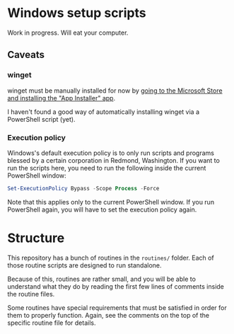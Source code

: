 # Windows setup scripts

Work in progress. Will eat your computer.

## Caveats

### winget

winget must be manually installed for now by [going to the Microsoft Store and installing the "App Installer" app](https://www.microsoft.com/p/app-installer/9nblggh4nns1#activetab=pivot:overviewtab).

I haven't found a good way of automatically installing winget via a PowerShell script (yet).

### Execution policy

Windows's default execution policy is to only run scripts and programs blessed by a certain corporation in Redmond, Washington. If you want to run the scripts here, you need to run the following inside the current PowerShell window:

```powershell
Set-ExecutionPolicy Bypass -Scope Process -Force
```

Note that this applies only to the current PowerShell window. If you run PowerShell again, you will have to set the execution policy again.

# Structure

This repository has a bunch of routines in the `routines/` folder. Each of those routine scripts are designed to run standalone.

Because of this, routines are rather small, and you will be able to understand what they do by reading the first few lines of comments inside the routine files.

Some routines have special requirements that must be satisfied in order for them to properly function. Again, see the comments on the top of the specific routine file for details.